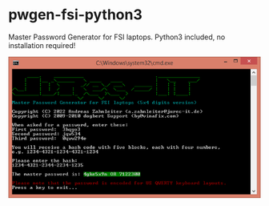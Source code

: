 # pwgen-fsi-python3

Master Password Generator for FSI laptops. Python3 included, no installation required!

![](screenshot.png)